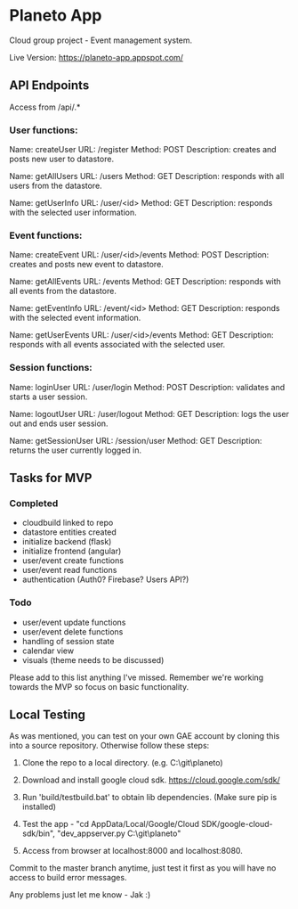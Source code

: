 # Planeto App

Cloud group project - Event management system.

Live Version: https://planeto-app.appspot.com/


## API Endpoints

Access from /api/.*

### User functions:

Name: createUser
URL: /register
Method: POST
Description: creates and posts new user to datastore.

Name: getAllUsers
URL: /users
Method: GET
Description: responds with all users from the datastore.


Name: getUserInfo
URL: /user/\<id>
Method: GET
Description: responds with the selected user information.

### Event functions:

Name: createEvent
URL: /user/\<id>/events
Method: POST
Description: creates and posts new event to datastore.


Name: getAllEvents
URL: /events
Method: GET
Description: responds with all events from the datastore.


Name: getEventInfo
URL: /event/\<id>
Method: GET
Description: responds with the selected event information.


Name: getUserEvents
URL: /user/\<id>/events
Method: GET
Description: responds with all events associated with the selected user.

### Session functions:

Name: loginUser
URL: /user/login
Method: POST
Description: validates and starts a user session.

Name: logoutUser
URL: /user/logout
Method: GET
Description: logs the user out and ends user session.


Name: getSessionUser
URL: /session/user
Method: GET
Description: returns the user currently logged in.

## Tasks for MVP

### Completed

- cloudbuild linked to repo
- datastore entities created
- initialize backend (flask)
- initialize frontend (angular)
- user/event create functions
- user/event read functions
- authentication (Auth0? Firebase? Users API?)

### Todo

- user/event update functions
- user/event delete functions
- handling of session state
- calendar view
- visuals (theme needs to be discussed)

Please add to this list anything I've missed. Remember we're working towards the MVP so focus on basic functionality.

## Local Testing

As was mentioned, you can test on your own GAE account by cloning this into a source repository. Otherwise follow these steps:

1. Clone the repo to a local directory. (e.g. C:\\git\\planeto)

2. Download and install google cloud sdk. https://cloud.google.com/sdk/

3. Run 'build/testbuild.bat' to obtain lib dependencies. (Make sure pip is installed)

4. Test the app - "cd AppData/Local/Google/Cloud SDK/google-cloud-sdk/bin", "dev_appserver.py C:\\git\\planeto"

5. Access from browser at localhost:8000 and localhost:8080.

Commit to the master branch anytime, just test it first as you will have no access to build error messages.

Any problems just let me know - Jak :)
